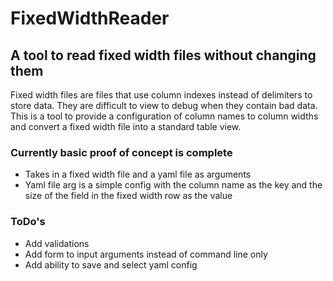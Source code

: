 # FixedWidthReader
## A tool to read fixed width files without changing them
Fixed width files are files that use column indexes instead of delimiters to store data. 
They are difficult to view to debug when they contain bad data. 
This is a tool to provide a configuration of column names to column widths and convert a fixed width file into a standard table view.
### Currently basic proof of concept is complete
* Takes in a fixed width file and a yaml file as arguments
* Yaml file arg is a simple config with the column name as the key and the size of the field in the fixed width row as the value
### ToDo's
* Add validations 
* Add form to input arguments instead of command line only
* Add ability to save and select yaml config
